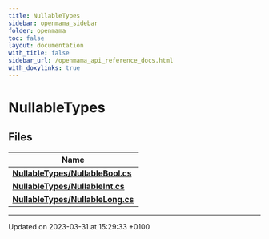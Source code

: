 ```yaml
---
title: NullableTypes
sidebar: openmama_sidebar
folder: openmama
toc: false
layout: documentation
with_title: false
sidebar_url: /openmama_api_reference_docs.html
with_doxylinks: true
---
```


# NullableTypes



## Files

| Name           |
| -------------- |
| **[NullableTypes/NullableBool.cs](NullableBool_8cs.html#file-nullablebool.cs)**  |
| **[NullableTypes/NullableInt.cs](NullableInt_8cs.html#file-nullableint.cs)**  |
| **[NullableTypes/NullableLong.cs](NullableLong_8cs.html#file-nullablelong.cs)**  |






-------------------------------

Updated on 2023-03-31 at 15:29:33 +0100
